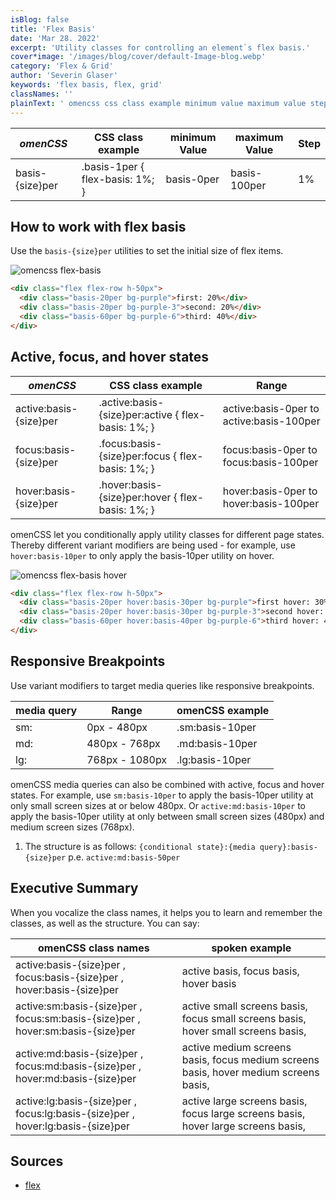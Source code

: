 ```yaml
---
isBlog: false
title: 'Flex Basis'
date: 'Mar 28. 2022'
excerpt: 'Utility classes for controlling an element`s flex basis.'
cover*image: '/images/blog/cover/default-Image-blog.webp'
category: 'Flex & Grid'
author: 'Severin Glaser'
keywords: 'flex basis, flex, grid'
classNames: ''
plainText: ' omencss css class example minimum value maximum value step - - - - basis- size per basis-1per flex-basis: 1%; basis-0per basis-100per 1% how to work with flex basis use the basis- size per utilities to set the initial size of flex items ! omencss flex-basis images docs flex flex-basis webp?style=centerme html div class=flex flex-row h-50px div class=basis-20per bg-purple first: 20% div div class=basis-20per bg-purple-3 second: 20% div div class=basis-60per bg-purple-6 third: 40% div div active focus and hover states omencss css class example range - active:basis- size per active :basis- size per:active flex-basis: 1%; active:basis-0per to active:basis-100per focus:basis- size per focus :basis- size per:focus flex-basis: 1%; focus:basis-0per to focus:basis-100per hover:basis- size per hover :basis- size per:hover flex-basis: 1%; hover:basis-0per to hover:basis-100per omencss let you conditionally apply utility classes for different page states thereby different variant modifiers are being used - for example use hover:basis-10per to only apply the basis-10per utility on hover ! omencss flex-basis hover images docs flex flex-basis-hover webp?style=centerme html div class=flex flex-row h-50px div class=basis-20per hover:basis-30per bg-purple div class=basis-20per hover:basis-30per bg-purple-3 second: 20% div div class=basis-60per hover:basis-40per bg-purple-6 third: 40% div div div responsive breakpoints use variant modifiers to target media queries like responsive breakpoints media query range omencss example - - sm: 0px - 480px sm:basis-10per md: 480px - 768px md:basis-10per lg: 768px - 1080px lg:basis-10per omencss media queries can also be combined with active focus and hover states for example use sm:basis-10per to apply the basis-10per utility at only small screen sizes at or below 480px or active:md:basis-10per to apply the basis-10per utility at only between small screen sizes 480px and medium screen sizes 768px 1 the structure is as follows: conditional state : media query :basis- size per p e active:md:basis-50per executive summary when you vocalize the class names it helps you to learn and remember the classes as well as the structure you can say: omencss class names spoken example - active:basis- size per focus:basis- size per hover:basis- size per active basis focus basis hover basis active:sm:basis- size per focus:sm:basis- size per hover:sm:basis- size per active small screens basis focus small screens basis hover small screens basis active:md:basis- size per focus:md:basis- size per hover:md:basis- size per active medium screens basis focus medium screens basis hover medium screens basis active:lg:basis- size per focus:lg:basis- size per hover:lg:basis- size per active large screens basis focus large screens basis hover large screens basis '
---
```


| _omenCSS_       | CSS class example               | minimum Value | maximum Value | Step |
| --------------- | ------------------------------- | ------------- | ------------- | ---- |
| basis-{size}per | .basis-1per { flex-basis: 1%; } | basis-0per    | basis-100per  | 1%   |

## How to work with flex basis

Use the `basis-{size}per` utilities to set the initial size of flex items.

![omencss flex-basis](/images/docs/flex/flex-basis.webp?style=centerme)

```html
<div class="flex flex-row h-50px">
  <div class="basis-20per bg-purple">first: 20%</div>
  <div class="basis-20per bg-purple-3">second: 20%</div>
  <div class="basis-60per bg-purple-6">third: 40%</div>
</div>
```

## Active, focus, and hover states

| _omenCSS_              | CSS class example                                   | Range                                    |
| ---------------------- | --------------------------------------------------- | ---------------------------------------- |
| active:basis-{size}per | .active\:basis-{size}per:active { flex-basis: 1%; } | active:basis-0per to active:basis-100per |
| focus:basis-{size}per  | .focus\:basis-{size}per:focus { flex-basis: 1%; }   | focus:basis-0per to focus:basis-100per   |
| hover:basis-{size}per  | .hover\:basis-{size}per:hover { flex-basis: 1%; }   | hover:basis-0per to hover:basis-100per   |

omenCSS let you conditionally apply utility classes for different page states. Thereby different variant modifiers are being used - for example, use `hover:basis-10per` to only apply the basis-10per utility on hover.

![omencss flex-basis hover](/images/docs/flex/flex-basis-hover.webp?style=centerme)

```html
<div class="flex flex-row h-50px">
  <div class="basis-20per hover:basis-30per bg-purple">first hover: 30%</div>
  <div class="basis-20per hover:basis-30per bg-purple-3">second hover: 30%</div>
  <div class="basis-60per hover:basis-40per bg-purple-6">third hover: 40%</div>
</div>
```

## Responsive Breakpoints

Use variant modifiers to target media queries like responsive breakpoints.

| media query | Range          | omenCSS example |
| ----------- | -------------- | --------------- |
| sm:         | 0px - 480px    | .sm:basis-10per |
| md:         | 480px - 768px  | .md:basis-10per |
| lg:         | 768px - 1080px | .lg:basis-10per |

omenCSS media queries can also be combined with active, focus and hover states. For example, use `sm:basis-10per` to apply the basis-10per utility at only small screen sizes at or below 480px. Or `active:md:basis-10per` to apply the basis-10per utility at only between small screen sizes (480px) and medium screen sizes (768px).

1. The structure is as follows: `{conditional state}:{media query}:basis-{size}per` p.e. `active:md:basis-50per`

## Executive Summary

When you vocalize the class names, it helps you to learn and remember the classes, as well as the structure. You can say:

| omenCSS class names                                                             | spoken example                                                                       |
| ------------------------------------------------------------------------------- | ------------------------------------------------------------------------------------ |
| active:basis-{size}per , focus:basis-{size}per , hover:basis-{size}per          | active basis, focus basis, hover basis                                               |
| active:sm:basis-{size}per , focus:sm:basis-{size}per , hover:sm:basis-{size}per | active small screens basis, focus small screens basis, hover small screens basis,    |
| active:md:basis-{size}per , focus:md:basis-{size}per , hover:md:basis-{size}per | active medium screens basis, focus medium screens basis, hover medium screens basis, |
| active:lg:basis-{size}per , focus:lg:basis-{size}per , hover:lg:basis-{size}per | active large screens basis, focus large screens basis, hover large screens basis,    |

## Sources

- [flex](https://developer.mozilla.org/en-US/docs/Web/CSS/flex)
